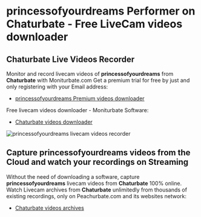 # princessofyourdreams Performer on Chaturbate - Free LiveCam videos downloader

## Chaturbate Live Videos Recorder

Monitor and record livecam videos of **princessofyourdreams** from **Chaturbate** with Moniturbate.com
Get a premium trial for free by just and only registering with your Email address:
* [princessofyourdreams Premium videos downloader](https://moniturbate.com/request-demo-licence-key.html)

Free livecam videos downloader - Moniturbate Software:
* [Chaturbate videos downloader](https://moniturbate.com/moniturbate-download-software.html)

![princessofyourdreams livecam videos recorder](https://peachurnet.com/templates/moniturbate-software.png)


## Capture princessofyourdreams videos from the Cloud and watch your recordings on Streaming

Without the need of downloading a software, capture **princessofyourdreams** livecam videos from **Chaturbate** 100% online.
Watch Livecam archives from **Chaturbate** unlimitedly from thousands of existing recordings, only on Peachurbate.com and its websites network:
* [Chaturbate videos archives](https://peachurnet.com/)